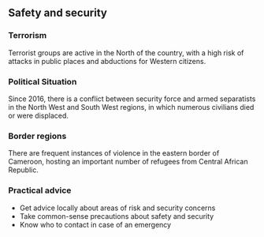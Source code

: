 ## Safety and security

### **Terrorism**

Terrorist groups are active in the North of the country, with a high risk of attacks in public places and abductions for Western citizens.

### **Political Situation**

Since 2016, there is a conflict between security force and armed separatists in the North West and South West regions, in which numerous civilians died or were displaced.

### **Border regions**

There are frequent instances of violence in the eastern border of Cameroon, hosting an important number of refugees from Central African Republic.

### **Practical advice**

* Get advice locally about areas of risk and security concerns
* Take common-sense precautions about safety and security
* Know who to contact in case of an emergency